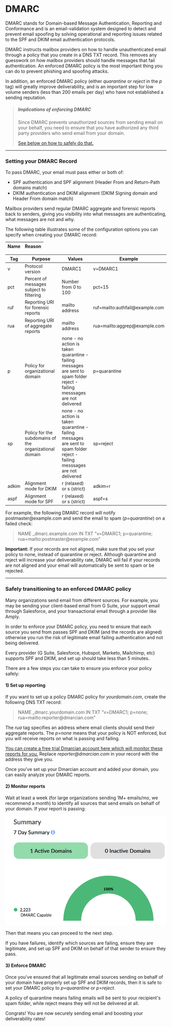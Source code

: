 # DMARC

DMARC stands for Domain-based Message Authentication, Reporting and Conformance and is an email-validation system designed to detect and prevent email spoofing by solving operational and reporting issues related to the SPF and DKIM email authentication protocols.

DMARC instructs mailbox providers on how to handle unauthenticated email through a policy that you create in a DNS TXT record. This removes any guesswork on how mailbox providers should handle messages that fail authentication. An enforced DMARC policy is the most important thing you can do to prevent phishing and spoofing attacks.

In addition, an enforced DMARC policy (either *quarantine* or *reject* in the *p* tag) will greatly improve deliverability, and is an important step for low volume senders (less than 200 emails per day) who have not established a sending reputation.

<!-- theme: Danger -->
> ##### Implications of enforcing DMARC
> Since DMARC prevents unauthorized sources from sending email on your behalf, you need to ensure that you have authorized any third party providers who send email from your domain.
>
>[See below on how to safely do that.](./400-DMARC.md#safely-transitioning-to-an-enforced-dmarc-policy)


****

### Setting your DMARC Record

To pass DMARC, your email must pass either or both of:

- SPF authentication and SPF alignment (Header From and Return-Path domains match)
- DKIM authentication and DKIM alignment (DKIM Signing domain and Header From domain match)

Mailbox providers send regular DMARC aggregate and forensic reports back to senders, giving you visibility into what messages are authenticating, what messages are not and why.

The following table illustrates some of the configuration options you can specify when creating your DMARC record:

|  Name | Reason |
|---|---|


| Tag | Purpose | Values | Example |
|---------|----------|---------|---------|
 v | Protocol version | DMARC1 | v=DMARC1
 pct | Percent of messages subject to filtering | Number from 0 to 100 | pct=15
 ruf | Reporting URI for forensic reports | mailto address |ruf=mailto:authfail&commat;example.com
 rua | Reporting URI of aggregate reports | mailto address | rua=mailto:aggrep&commat;example.com
 p | Policy for organizational domain | none - no action is taken<br/>quarantine - failing messages are sent to spam folder<br/>reject - failing messsages are not delivered | p=quarantine
 sp | Policy for the subdomains of the organizational domain |none - no action is taken<br/>quarantine - failing messages are sent to spam folder<br/>reject - failing messsages are not delivered  | sp=reject
 adkim | Alignment mode for DKIM | r (relaxed) or s (strict) |adkim=r
 aspf | Alignment mode for SPF | r (relaxed) or s (strict) | aspf=s


For example, the following DMARC record will notify postmaster&commat;example.com and send the email to spam (*p=quarantine*) on a failed check:

> NAME _dmarc.example.com IN TXT  "v=DMARC1; p=quarantine; rua=mailto:postmaster&commat;example.com"

**Important:** If your records are not aligned, make sure that you set your policy to none, instead of quarantine or reject. Although quarantine and reject will increase your deliverability rate, DMARC will fail if your records are not aligned and your email will automatically be sent to spam or be rejected.

***

### Safely transitioning to an enforced DMARC policy

Many organizations send email from different sources. For example, you may be sending your client-based email from G Suite, your support email through Salesforce, and your transactional email through a provider like Amply.

In order to enforce your DMARC policy, you need to ensure that each source you send from passes SPF and DKIM (and the records are aligned) otherwise you run the risk of legitimate email failing authentication and not being delivered.

Every provider (G Suite, Salesforce, Hubspot, Marketo, Mailchimp, etc) supports SPF and DKIM, and set up should take less than 5 minutes.

There are a few steps you can take to ensure you enforce your policy safely:

#### 1) Set up reporting

If you want to set up a policy DMARC policy for *yourdomain.com*, create the following DNS TXT record:

> NAME _dmarc.yourdomain.com IN TXT  "v=DMARC1; p=none; rua=mailto:reporter&commat;dmarcian.com"

The *rua* tag specifies an address where email clients should send their aggregate reports. The *p=none* means that your policy is NOT enforced, but you will receive reports on what is passing and failing.

[You can create a free trial Dmarcian account here which will monitor these reports for you.](https://dmarcian.com/) Replace *reporter&commat;dmarcian.com* in your record with the address they give you.

Once you've set up your Dmarcian account and added your domain, you can easily analyze your DMARC reports.

#### 2) Monitor reports

Wait at least a week (for large organizations sending 1M+ emails/mo, we recommend a month) to identify all sources that send emails on behalf of your domain. If your report is passing:

![Dmarcian](../../assets/images/dmarcian.png)

Then that means you can proceed to the next step.

If you have failures, identify which sources are failing, ensure they are legitimate, and set up SPF and DKIM on behalf of that sender to ensure they pass.

#### 3) Enforce DMARC

Once you've ensured that all legitimate email sources sending on behalf of your domain have properly set up SPF and DKIM records, then it is safe to set your DMARC policy to *p=quarantine* or *p=reject*.

A policy of quarantine means failing emails will be sent to your recipient's spam folder, while reject means they will not be delivered at all.

Congrats! You are now securely sending email and boosting your deliverability rates!
